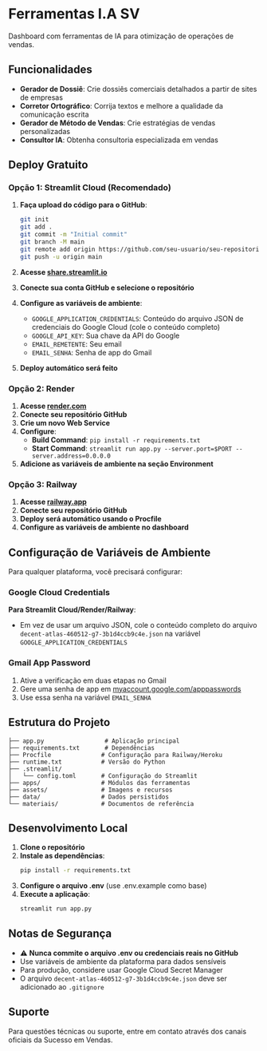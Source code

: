 # Ferramentas I.A SV

Dashboard com ferramentas de IA para otimização de operações de vendas.

## Funcionalidades

- **Gerador de Dossiê**: Crie dossiês comerciais detalhados a partir de sites de empresas
- **Corretor Ortográfico**: Corrija textos e melhore a qualidade da comunicação escrita
- **Gerador de Método de Vendas**: Crie estratégias de vendas personalizadas
- **Consultor IA**: Obtenha consultoria especializada em vendas

## Deploy Gratuito

### Opção 1: Streamlit Cloud (Recomendado)

1. **Faça upload do código para o GitHub**:
   ```bash
   git init
   git add .
   git commit -m "Initial commit"
   git branch -M main
   git remote add origin https://github.com/seu-usuario/seu-repositorio.git
   git push -u origin main
   ```

2. **Acesse [share.streamlit.io](https://share.streamlit.io)**

3. **Conecte sua conta GitHub e selecione o repositório**

4. **Configure as variáveis de ambiente**:
   - `GOOGLE_APPLICATION_CREDENTIALS`: Conteúdo do arquivo JSON de credenciais do Google Cloud (cole o conteúdo completo)
   - `GOOGLE_API_KEY`: Sua chave da API do Google
   - `EMAIL_REMETENTE`: Seu email
   - `EMAIL_SENHA`: Senha de app do Gmail

5. **Deploy automático será feito**

### Opção 2: Render

1. **Acesse [render.com](https://render.com)**
2. **Conecte seu repositório GitHub**
3. **Crie um novo Web Service**
4. **Configure**:
   - **Build Command**: `pip install -r requirements.txt`
   - **Start Command**: `streamlit run app.py --server.port=$PORT --server.address=0.0.0.0`
5. **Adicione as variáveis de ambiente na seção Environment**

### Opção 3: Railway

1. **Acesse [railway.app](https://railway.app)**
2. **Conecte seu repositório GitHub**
3. **Deploy será automático usando o Procfile**
4. **Configure as variáveis de ambiente no dashboard**

## Configuração de Variáveis de Ambiente

Para qualquer plataforma, você precisará configurar:

### Google Cloud Credentials

**Para Streamlit Cloud/Render/Railway**:
- Em vez de usar um arquivo JSON, cole o conteúdo completo do arquivo `decent-atlas-460512-g7-3b1d4ccb9c4e.json` na variável `GOOGLE_APPLICATION_CREDENTIALS`

### Gmail App Password

1. Ative a verificação em duas etapas no Gmail
2. Gere uma senha de app em [myaccount.google.com/apppasswords](https://myaccount.google.com/apppasswords)
3. Use essa senha na variável `EMAIL_SENHA`

## Estrutura do Projeto

```
├── app.py                 # Aplicação principal
├── requirements.txt       # Dependências
├── Procfile              # Configuração para Railway/Heroku
├── runtime.txt           # Versão do Python
├── .streamlit/           
│   └── config.toml       # Configuração do Streamlit
├── apps/                 # Módulos das ferramentas
├── assets/               # Imagens e recursos
├── data/                 # Dados persistidos
└── materiais/            # Documentos de referência
```

## Desenvolvimento Local

1. **Clone o repositório**
2. **Instale as dependências**:
   ```bash
   pip install -r requirements.txt
   ```
3. **Configure o arquivo .env** (use .env.example como base)
4. **Execute a aplicação**:
   ```bash
   streamlit run app.py
   ```

## Notas de Segurança

- ⚠️ **Nunca commite o arquivo .env ou credenciais reais no GitHub**
- Use variáveis de ambiente da plataforma para dados sensíveis
- Para produção, considere usar Google Cloud Secret Manager
- O arquivo `decent-atlas-460512-g7-3b1d4ccb9c4e.json` deve ser adicionado ao `.gitignore`

## Suporte

Para questões técnicas ou suporte, entre em contato através dos canais oficiais da Sucesso em Vendas.
